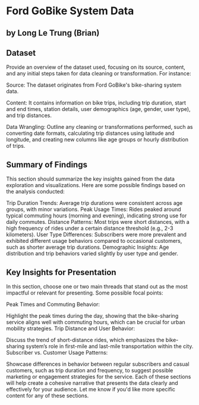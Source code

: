 # Ford GoBike System Data

## by Long Le Trung (Brian)

## Dataset

Provide an overview of the dataset used, focusing on its source, content, and any initial steps taken for data cleaning or transformation. For instance:

Source: The dataset originates from Ford GoBike's bike-sharing system data.

Content: It contains information on bike trips, including trip duration, start and end times, station details, user demographics (age, gender, user type), and trip distances.

Data Wrangling: Outline any cleaning or transformations performed, such as converting date formats, calculating trip distances using latitude and longitude, and creating new columns like age groups or hourly distribution of trips.

## Summary of Findings

This section should summarize the key insights gained from the data exploration and visualizations. Here are some possible findings based on the analysis conducted:

Trip Duration Trends: Average trip durations were consistent across age groups, with minor variations.
Peak Usage Times: Rides peaked around typical commuting hours (morning and evening), indicating strong use for daily commutes.
Distance Patterns: Most trips were short distances, with a high frequency of rides under a certain distance threshold (e.g., 2-3 kilometers).
User Type Differences: Subscribers were more prevalent and exhibited different usage behaviors compared to occasional customers, such as shorter average trip durations.
Demographic Insights: Age distribution and trip behaviors varied slightly by user type and gender.

## Key Insights for Presentation

In this section, choose one or two main threads that stand out as the most impactful or relevant for presenting. Some possible focal points:

Peak Times and Commuting Behavior:

Highlight the peak times during the day, showing that the bike-sharing service aligns well with commuting hours, which can be crucial for urban mobility strategies.
Trip Distance and User Behavior:

Discuss the trend of short-distance rides, which emphasizes the bike-sharing system’s role in first-mile and last-mile transportation within the city.
Subscriber vs. Customer Usage Patterns:

Showcase differences in behavior between regular subscribers and casual customers, such as trip duration and frequency, to suggest possible marketing or engagement strategies for the service.
Each of these sections will help create a cohesive narrative that presents the data clearly and effectively for your audience. Let me know if you'd like more specific content for any of these sections.
